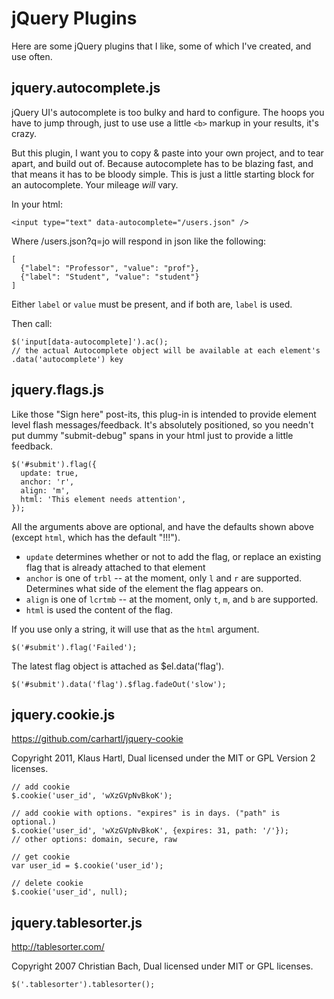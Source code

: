 # jQuery Plugins

Here are some jQuery plugins that I like, some of which I've created, and use often.

## jquery.autocomplete.js

jQuery UI's autocomplete is too bulky and hard to configure. The hoops you have to jump through, just to use use a little `<b>` markup in your results, it's crazy.

But this plugin, I want you to copy & paste into your own project, and to tear apart, and build out of. Because autocomplete has to be blazing fast, and that means it has to be bloody simple. This is just a little starting block for an autocomplete. Your mileage <em>will</em> vary.

In your html:

    <input type="text" data-autocomplete="/users.json" />

Where /users.json?q=jo will respond in json like the following:

    [
      {"label": "Professor", "value": "prof"},
      {"label": "Student", "value": "student"}
    ]

Either `label` or `value` must be present, and if both are, `label` is used.

Then call:
    
    $('input[data-autocomplete]').ac();
    // the actual Autocomplete object will be available at each element's .data('autocomplete') key

## jquery.flags.js

Like those "Sign here" post-its, this plug-in is intended to provide element level flash messages/feedback.
It's absolutely positioned, so you needn't put dummy "submit-debug" spans in your html just to provide a little feedback.

    $('#submit').flag({
      update: true,
      anchor: 'r',
      align: 'm',
      html: 'This element needs attention',
    });

All the arguments above are optional, and have the defaults shown above (except `html`, which has the default "!!!").

- `update` determines whether or not to add the flag, or replace an existing flag that is already attached to that element
- `anchor` is one of `trbl` -- at the moment, only `l` and `r` are supported. Determines what side of the element the flag appears on.
- `align` is one of `lcrtmb` -- at the moment, only `t`, `m`, and `b` are supported.
- `html` is used the content of the flag.

If you use only a string, it will use that as the `html` argument.

    $('#submit').flag('Failed');

The latest flag object is attached as $el.data('flag').

    $('#submit').data('flag').$flag.fadeOut('slow');

## jquery.cookie.js

https://github.com/carhartl/jquery-cookie

Copyright 2011, Klaus Hartl, Dual licensed under the MIT or GPL Version 2 licenses.

    // add cookie
    $.cookie('user_id', 'wXzGVpNvBkoK');

    // add cookie with options. "expires" is in days. ("path" is optional.)
    $.cookie('user_id', 'wXzGVpNvBkoK', {expires: 31, path: '/'});
    // other options: domain, secure, raw

    // get cookie
    var user_id = $.cookie('user_id');

    // delete cookie
    $.cookie('user_id', null);

## jquery.tablesorter.js

http://tablesorter.com/

Copyright 2007 Christian Bach, Dual licensed under MIT or GPL licenses.

    $('.tablesorter').tablesorter();
